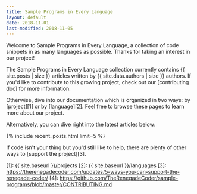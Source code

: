 ```yaml
---
title: Sample Programs in Every Language
layout: default
date: 2018-11-01
last-modified: 2018-11-05
---
```


Welcome to Sample Programs in Every Language, a collection of code snippets
in as many languages as possible. Thanks for taking an interest in our project!

The Sample Programs in Every Language collection currently contains
{{ site.posts | size }} articles written by {{ site.data.authors | size }}
authors. If you'd like to contribute to this growing project, check out
our [contributing doc] for more information.

Otherwise, dive into our documentation which is organized in two ways:
by [project][1] or by [language][2]. Feel free to browse these pages to learn
more about our project.

Alternatively, you can dive right into the latest articles below:

{% include recent_posts.html limit=5 %}

If code isn't your thing but you'd still like to help, there are
plenty of other ways to [support the project][3].

[1]: {{ site.baseurl }}/projects
[2]: {{ site.baseurl }}/languages
[3]: https://therenegadecoder.com/updates/5-ways-you-can-support-the-renegade-coder/
[4]: https://github.com/TheRenegadeCoder/sample-programs/blob/master/CONTRIBUTING.md
